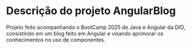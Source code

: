 # Descrição do projeto AngularBlog

Projeto feito acompanhando o BootCamp 2025 de Java e Angular da DIO, consistindo em um blog feito em Angular e visando aprimorar os conhecimentos no uso de componentes.
